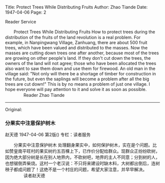 Title: Protect Trees While Distributing Fruits
Author: Zhao Tiande
Date: 1947-04-06
Page: 2

Reader Service

　　Protect Trees While Distributing Fruits
    How to protect trees during the distribution of the fruits of the land revolution is a real problem. For example, in Nanpingwang Village, Zanhuang, there are about 500 fruit trees, which have been valued and distributed to the masses. Now the masses are cutting down trees one after another, because most of the trees are growing on other people's land. If they don't cut down the trees, the owners of the land will not agree; those who have been allocated the trees also want to saw them down and use them for firewood. An old man in the village said: "Not only will there be a shortage of timber for construction in the future, but even the saplings will become a problem after all the big trees are cut down!" This is by no means a problem of just one village. I hope everyone will pay attention to it and solve it as soon as possible.
　　　　        Reader Zhao Tiande



<hr /> 

Original: 


### 分果实中注意保护树木
赵天德
1947-04-06
第2版()
专栏：读者服务

　　分果实中注意保护树木
    处理翻身果实中，如何保护树木，实在是个问题。比如赞皇南平旺村的果实树约五百棵上下，已作价分配给群众。现群众正纷纷砍树，因为绝大部分树是长在别人地界内，不砍树吧，地界的主人不同意；分到树的人，也想锯倒弄柴烧。这村一个老汉说：不只将来建设时缺木料，大树都出倒后，连树秧子都成问题了！这绝不是一个村庄的问题，希望大家注意，并早早解决。
　　　　        读者赵天德
